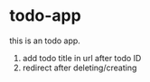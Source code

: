 todo-app
========
this is an todo app.

1. add todo title in url after todo ID
2. redirect after deleting/creating
